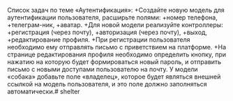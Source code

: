 Список задач по теме «Аутентификация»:
+Создайте новую модель для аутентификации пользователя, расширьте полями:
+номер телефона,
+телеграм-ник,
+аватар.
+Для новой модели реализуйте контроллеры:
+регистрация (через почту),
+авторизация (через почту),
+выход,
+редактирование профиля.
+При регистрации пользователя необходимо ему отправлять письмо с приветствием на платформе.
+На странице редактирования профиля необходимо определить кнопку, при нажатию на которую будет формироваться новый пароль, и отправить письмо с новыми доступами пользователю на почту.
У модели «собака» добавьте поле «владелец», которое будет являться внешней ссылкой на модель пользователя, и это поле должно заполняться автоматически.# shelter
